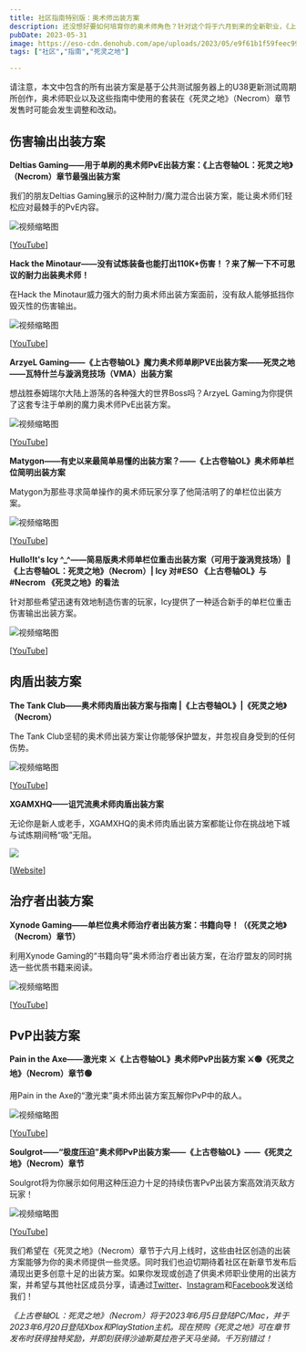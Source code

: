 ```yaml
---
title: 社区指南特别版：奥术师出装方案
description: 还没想好要如何培育你的奥术师角色？针对这个将于六月到来的全新职业，《上古卷轴OL》的内容创作者们分享了一些实用指南。 
pubDate: 2023-05-31
image: https://eso-cdn.denohub.com/ape/uploads/2023/05/e9f61b1f59feec993f6e05a203490e4e.jpg
tags: ["社区","指南","死灵之地"]

---
```


请注意，本文中包含的所有出装方案是基于公共测试服务器上的U38更新测试周期所创作，奥术师职业以及这些指南中使用的套装在《死灵之地》（Necrom）章节发售时可能会发生调整和改动。

## 伤害输出出装方案

**Deltias Gaming——用于单刷的奥术师PvE出装方案：《上古卷轴OL：死灵之地》（Necrom）章节最强出装方案**

我们的朋友Deltias Gaming展示的这种耐力/魔力混合出装方案，能让奥术师们轻松应对最棘手的PvE内容。

![视频缩略图](https://i.ytimg.com/vi/LdnFSZ5gYMY/maxresdefault.jpg)

\[[YouTube](https://www.youtube.com/@Deltiasgaming)]

**Hack the Minotaur——没有试炼装备也能打出110K+伤害！？来了解一下不可思议的耐力出装奥术师！**

在Hack the Minotaur威力强大的耐力奥术师出装方案面前，没有敌人能够抵挡你毁灭性的伤害输出。

![视频缩略图](https://i.ytimg.com/vi/h6IVcnCF5FA/maxresdefault.jpg)

\[[YouTube](https://www.youtube.com/@HackTheMinotaur)]

**ArzyeL Gaming——《上古卷轴OL》魔力奥术师单刷PVE出装方案——死灵之地——瓦特什兰与漩涡竞技场（VMA）出装方案**

想战胜泰姆瑞尔大陆上游荡的各种强大的世界Boss吗？ArzyeL Gaming为你提供了这套专注于单刷的魔力奥术师PvE出装方案。

![视频缩略图](https://i.ytimg.com/vi/A1ekE9QWvos/maxresdefault.jpg)

\[[YouTube](https://www.youtube.com/@ArzyeLGaming)]

**Matygon——有史以来最简单易懂的出装方案？——《上古卷轴OL》奥术师单栏位简明出装方案**

Matygon为那些寻求简单操作的奥术师玩家分享了他简洁明了的单栏位出装方案。

![视频缩略图](https://i.ytimg.com/vi/GUyqLHGuVqc/maxresdefault.jpg)

\[[YouTube](https://www.youtube.com/@MatyGonIsHere)]

**Hullo!It's Icy ^\_^——简易版奥术师单栏位重击出装方案（可用于漩涡竞技场）📓《上古卷轴OL：死灵之地》（Necrom）| Icy
对#ESO 《上古卷轴OL》与#Necrom 《死灵之地》的看法**

针对那些希望迅速有效地制造伤害的玩家，Icy提供了一种适合新手的单栏位重击伤害输出出装方案。

![视频缩略图](https://i.ytimg.com/vi/TSjEbu0wHkM/maxresdefault.jpg)

\[[YouTube](https://www.youtube.com/@HulloItsIcy)]

## 肉盾出装方案

**The Tank Club——奥术师肉盾出装方案与指南 |《上古卷轴OL》|《死灵之地》（Necrom）**

The Tank Club坚韧的奥术师出装方案让你能够保护盟友，并忽视自身受到的任何伤势。

![视频缩略图](https://i.ytimg.com/vi/RNqgAl6S54w/maxresdefault.jpg)

\[[YouTube](https://www.youtube.com/@TheTankClub)]

**XGAMXHQ——诅咒流奥术师肉盾出装方案**

无论你是新人或老手，XGAMXHQ的奥术师肉盾出装方案都能让你在挑战地下城与试炼期间畅“吸”无阻。

[![](https://eso-cdn.denohub.com/ape/uploads/2023/05/3df07fdb5da4085b2be9354e89fcbbac.jpg)](https://xgamxhq.com/eso-arcanist-tank-build/)

\[[Website](https://xgamxhq.com/)]

## 治疗者出装方案

**Xynode Gaming——单栏位奥术师治疗者出装方案：书籍向导！（《死灵之地》（Necrom）章节）**

利用Xynode Gaming的“书籍向导”奥术师治疗者出装方案，在治疗盟友的同时挑选一些优质书籍来阅读。

![视频缩略图](https://i.ytimg.com/vi/h-9ZuhHst-o/maxresdefault.jpg)

\[[YouTube](https://www.youtube.com/@xynodegaming)]

## PvP出装方案

**Pain in the Axe——激光束 ⚔️《上古卷轴OL》奥术师PvP出装方案 ⚔️🟢《死灵之地》（Necrom）章节🟢**

用Pain in the Axe的“激光束”奥术师出装方案瓦解你PvP中的敌人。

![视频缩略图](https://i.ytimg.com/vi/-eaL1C48WMw/maxresdefault.jpg)

\[[YouTube](https://www.youtube.com/@PainInTheAxe)]

**Soulgrot——“极度压迫”奥术师PvP出装方案——《上古卷轴OL》——《死灵之地》（Necrom）章节**

Soulgrot将为你展示如何用这种压迫力十足的持续伤害PvP出装方案高效消灭敌方玩家！

![视频缩略图](https://i.ytimg.com/vi/S-DJMfGCehY/maxresdefault.jpg)

\[[YouTube](https://www.youtube.com/@Soulgrot)]

我们希望在《死灵之地》（Necrom）章节于六月上线时，这些由社区创造的出装方案能够为你的奥术师提供一些灵感。同时我们也迫切期待着社区在新章节发布后涌现出更多创意十足的出装方案。如果你发现或创造了供奥术师职业使用的出装方案，并希望与其他社区成员分享，请通过[Twitter](https://twitter.com/TESOnline)、[Instagram](https://www.instagram.com/elderscrollsonline/)和[Facebook](https://www.facebook.com/ElderScrollsOnline)发送给我们！

_《上古卷轴OL：死灵之地》（Necrom）将于2023年6月5日登陆PC/Mac，并于2023年6月20日登陆Xbox和PlayStation主机。现在预购《死灵之地》可在章节发布时获得独特奖励，并即刻获得沙迪斯莫拉孢子天马坐骑。千万别错过！_
